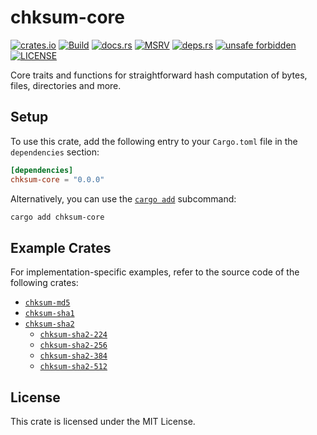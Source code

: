 # chksum-core

[![crates.io](https://img.shields.io/crates/v/chksum-core?style=flat-square&logo=rust "crates.io")](https://crates.io/crates/chksum-core)
[![Build](https://img.shields.io/github/actions/workflow/status/chksum-rs/core/rust.yml?branch=master&style=flat-square&logo=github "Build")](https://github.com/chksum-rs/core/actions/workflows/rust.yml)
[![docs.rs](https://img.shields.io/docsrs/chksum-core?style=flat-square&logo=docsdotrs "docs.rs")](https://docs.rs/chksum-core/)
[![MSRV](https://img.shields.io/badge/MSRV-1.70.0-informational?style=flat-square "MSRV")](https://github.com/chksum-rs/core/blob/master/Cargo.toml)
[![deps.rs](https://deps.rs/crate/chksum-core/0.0.0/status.svg?style=flat-square "deps.rs")](https://deps.rs/crate/chksum-core/0.0.0)
[![unsafe forbidden](https://img.shields.io/badge/unsafe-forbidden-success.svg?style=flat-square "unsafe forbidden")](https://github.com/rust-secure-code/safety-dance)
[![LICENSE](https://img.shields.io/github/license/chksum-rs/core?style=flat-square "LICENSE")](https://github.com/chksum-rs/core/blob/master/LICENSE)

Core traits and functions for straightforward hash computation of bytes, files, directories and more.

## Setup

To use this crate, add the following entry to your `Cargo.toml` file in the `dependencies` section:

```toml
[dependencies]
chksum-core = "0.0.0"
```

Alternatively, you can use the [`cargo add`](https://doc.rust-lang.org/cargo/commands/cargo-add.html) subcommand:

```sh
cargo add chksum-core
```

## Example Crates

For implementation-specific examples, refer to the source code of the following crates:

* [`chksum-md5`](https://github.com/chksum-rs/md5)
* [`chksum-sha1`](https://github.com/chksum-rs/sha1)
* [`chksum-sha2`](https://github.com/chksum-rs/sha2)
    * [`chksum-sha2-224`](http://github.com/chksum-rs/sha2-224)
    * [`chksum-sha2-256`](http://github.com/chksum-rs/sha2-256)
    * [`chksum-sha2-384`](http://github.com/chksum-rs/sha2-384)
    * [`chksum-sha2-512`](http://github.com/chksum-rs/sha2-512)

## License

This crate is licensed under the MIT License.
